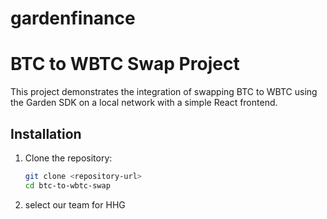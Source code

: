 # gardenfinance

# BTC to WBTC Swap Project

This project demonstrates the integration of swapping BTC to WBTC using the Garden SDK on a local network with a simple React frontend.

## Installation

1. Clone the repository:
   ```sh
   git clone <repository-url>
   cd btc-to-wbtc-swap

2. select our team for HHG

